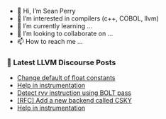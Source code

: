 - 👋 Hi, I’m Sean Perry
- 👀 I’m interested in compilers (c++, COBOL, llvm)
- 🌱 I’m currently learning ...
- 💞️ I’m looking to collaborate on ...
- 📫 How to reach me ...

<!---
s66perry/s66perry is a ✨ special ✨ repository because its `README.md` (this file) appears on your GitHub profile.
You can click the Preview link to take a look at your changes.
--->
### 📕 Latest LLVM Discourse Posts

<!-- DISCOURSE-LLVM:START -->
- [Change default of float constants](https://discourse.llvm.org/t/change-default-of-float-constants/76923#post_1)
- [Help in instrumentation](https://discourse.llvm.org/t/help-in-instrumentation/76921#post_2)
- [Detect rvv instruction using BOLT pass](https://discourse.llvm.org/t/detect-rvv-instruction-using-bolt-pass/76799#post_3)
- [[RFC] Add a new backend called CSKY](https://discourse.llvm.org/t/rfc-add-a-new-backend-called-csky/56235#post_6)
- [Help in instrumentation](https://discourse.llvm.org/t/help-in-instrumentation/76921#post_1)
<!-- DISCOURSE-LLVM:END -->
